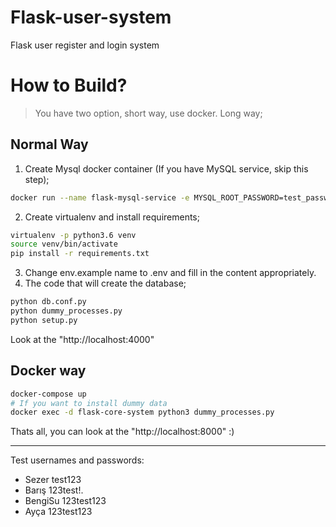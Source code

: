 # Flask-user-system
Flask user register and login system

# How to Build?
> You have two option, short way, use docker. Long way;

## Normal Way
1. Create Mysql docker container (If you have MySQL service, skip this step);
```bash
docker run --name flask-mysql-service -e MYSQL_ROOT_PASSWORD=test_password -d mysql:latest --character-set-server=utf8mb4 --collation-server=utf8mb4_unicode_ci
```
2. Create virtualenv and install requirements;
```bash
virtualenv -p python3.6 venv
source venv/bin/activate
pip install -r requirements.txt
```
3. Change env.example name to .env and fill in the content appropriately.
4. The code that will create the database;
```bash
python db.conf.py
python dummy_processes.py
python setup.py
```
Look at the "http://localhost:4000"
## Docker way
```bash
docker-compose up
# If you want to install dummy data
docker exec -d flask-core-system python3 dummy_processes.py
```
Thats all, you can look at the "http://localhost:8000" :)

----
Test usernames and passwords:
* Sezer test123
* Barış 123test!.
* BengiSu 123test123
* Ayça 123test123
